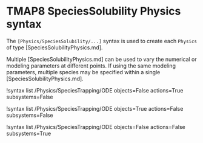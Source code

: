 # TMAP8 SpeciesSolubility Physics syntax

The `[Physics/SpeciesSolubility/...]` syntax is used to create each `Physics` of
type [SpeciesSolubilityPhysics.md].

Multiple [SpeciesSolubilityPhysics.md] can be used to vary the numerical or modeling parameters at different points.
If using the same modeling parameters, multiple species may be specified within a single [SpeciesSolubilityPhysics.md].

!syntax list /Physics/SpeciesTrapping/ODE objects=False actions=True subsystems=False

!syntax list /Physics/SpeciesTrapping/ODE objects=True actions=False subsystems=False

!syntax list /Physics/SpeciesTrapping/ODE objects=False actions=False subsystems=True
